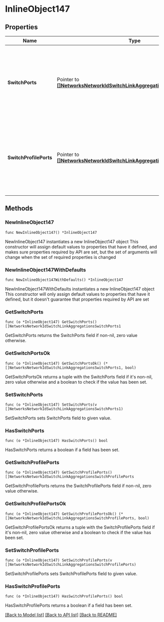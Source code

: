 # InlineObject147

## Properties

Name | Type | Description | Notes
------------ | ------------- | ------------- | -------------
**SwitchPorts** | Pointer to [**[]NetworksNetworkIdSwitchLinkAggregationsSwitchPorts1**](NetworksNetworkIdSwitchLinkAggregationsSwitchPorts1.md) | Array of switch or stack ports for updating aggregation group. Minimum 2 and maximum 8 ports are supported. | [optional] 
**SwitchProfilePorts** | Pointer to [**[]NetworksNetworkIdSwitchLinkAggregationsSwitchProfilePorts**](NetworksNetworkIdSwitchLinkAggregationsSwitchProfilePorts.md) | Array of switch profile ports for updating aggregation group. Minimum 2 and maximum 8 ports are supported. | [optional] 

## Methods

### NewInlineObject147

`func NewInlineObject147() *InlineObject147`

NewInlineObject147 instantiates a new InlineObject147 object
This constructor will assign default values to properties that have it defined,
and makes sure properties required by API are set, but the set of arguments
will change when the set of required properties is changed

### NewInlineObject147WithDefaults

`func NewInlineObject147WithDefaults() *InlineObject147`

NewInlineObject147WithDefaults instantiates a new InlineObject147 object
This constructor will only assign default values to properties that have it defined,
but it doesn't guarantee that properties required by API are set

### GetSwitchPorts

`func (o *InlineObject147) GetSwitchPorts() []NetworksNetworkIdSwitchLinkAggregationsSwitchPorts1`

GetSwitchPorts returns the SwitchPorts field if non-nil, zero value otherwise.

### GetSwitchPortsOk

`func (o *InlineObject147) GetSwitchPortsOk() (*[]NetworksNetworkIdSwitchLinkAggregationsSwitchPorts1, bool)`

GetSwitchPortsOk returns a tuple with the SwitchPorts field if it's non-nil, zero value otherwise
and a boolean to check if the value has been set.

### SetSwitchPorts

`func (o *InlineObject147) SetSwitchPorts(v []NetworksNetworkIdSwitchLinkAggregationsSwitchPorts1)`

SetSwitchPorts sets SwitchPorts field to given value.

### HasSwitchPorts

`func (o *InlineObject147) HasSwitchPorts() bool`

HasSwitchPorts returns a boolean if a field has been set.

### GetSwitchProfilePorts

`func (o *InlineObject147) GetSwitchProfilePorts() []NetworksNetworkIdSwitchLinkAggregationsSwitchProfilePorts`

GetSwitchProfilePorts returns the SwitchProfilePorts field if non-nil, zero value otherwise.

### GetSwitchProfilePortsOk

`func (o *InlineObject147) GetSwitchProfilePortsOk() (*[]NetworksNetworkIdSwitchLinkAggregationsSwitchProfilePorts, bool)`

GetSwitchProfilePortsOk returns a tuple with the SwitchProfilePorts field if it's non-nil, zero value otherwise
and a boolean to check if the value has been set.

### SetSwitchProfilePorts

`func (o *InlineObject147) SetSwitchProfilePorts(v []NetworksNetworkIdSwitchLinkAggregationsSwitchProfilePorts)`

SetSwitchProfilePorts sets SwitchProfilePorts field to given value.

### HasSwitchProfilePorts

`func (o *InlineObject147) HasSwitchProfilePorts() bool`

HasSwitchProfilePorts returns a boolean if a field has been set.


[[Back to Model list]](../README.md#documentation-for-models) [[Back to API list]](../README.md#documentation-for-api-endpoints) [[Back to README]](../README.md)


